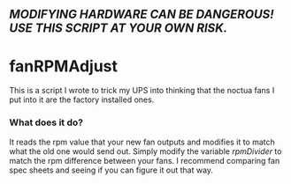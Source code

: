 ## _**MODIFYING HARDWARE CAN BE DANGEROUS! USE THIS SCRIPT AT YOUR OWN RISK.**_

# fanRPMAdjust
This is a script I wrote to trick my UPS into thinking that the noctua fans I put into it are the factory installed ones.

### What does it do?
It reads the rpm value that your new fan outputs and modifies it to match what the old one would send out. Simply modify the variable _rpmDivider_ to match the rpm difference between your fans. I recommend comparing fan spec sheets and seeing if you can figure it out that way.
